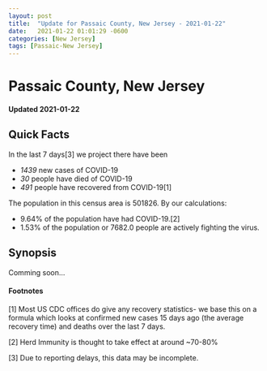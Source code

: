 ```yaml
---
layout: post
title:  "Update for Passaic County, New Jersey - 2021-01-22"
date:   2021-01-22 01:01:29 -0600
categories: [New Jersey]
tags: [Passaic-New Jersey]
---
```


# Passaic County, New Jersey
#### Updated 2021-01-22

## Quick Facts

In the last 7 days[3] we project there have been
- *1439* new cases of COVID-19
- *30* people have died of COVID-19
- *491* people have recovered from COVID-19[1]

The population in this census area is 501826. By our calculations:
- 9.64% of the population have had COVID-19.[2]
- 1.53% of the population or 7682.0 people are actively fighting the virus.

## Synopsis

Comming soon...


#### Footnotes

[1] Most US CDC offices do give any recovery statistics- we base this on a formula which looks at confirmed new cases
15 days ago (the average recovery time) and deaths over the last 7 days.

[2] Herd Immunity is thought to take effect at around ~70-80%

[3] Due to reporting delays, this data may be incomplete.
 
    